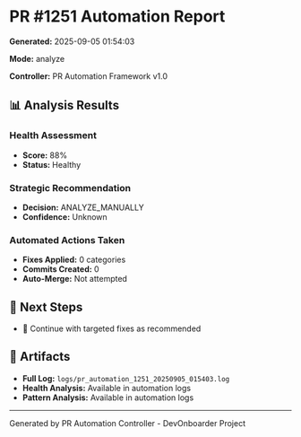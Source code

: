 # PR #1251 Automation Report

**Generated:** 2025-09-05 01:54:03

**Mode:** analyze

**Controller:** PR Automation Framework v1.0

## 📊 Analysis Results

### Health Assessment

- **Score:** 88%
- **Status:** Healthy

### Strategic Recommendation

- **Decision:** ANALYZE_MANUALLY
- **Confidence:** Unknown

### Automated Actions Taken

- **Fixes Applied:** 0 categories
- **Commits Created:** 0
- **Auto-Merge:** Not attempted

## 🎯 Next Steps

- 🔧 Continue with targeted fixes as recommended

## 📁 Artifacts

- **Full Log:** `logs/pr_automation_1251_20250905_015403.log`
- **Health Analysis:** Available in automation logs
- **Pattern Analysis:** Available in automation logs

---

Generated by PR Automation Controller - DevOnboarder Project
